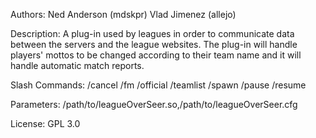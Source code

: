 Authors:
Ned Anderson (mdskpr)
Vlad Jimenez (allejo)

Description:
A plug-in used by leagues in order to communicate data between the servers
and the league websites. The plug-in will handle players' mottos to be
changed according to their team name and it will handle automatic match
reports.

Slash Commands:
/cancel
/fm
/official
/teamlist
/spawn
/pause
/resume

Parameters:
/path/to/leagueOverSeer.so,/path/to/leagueOverSeer.cfg

License:
GPL 3.0
